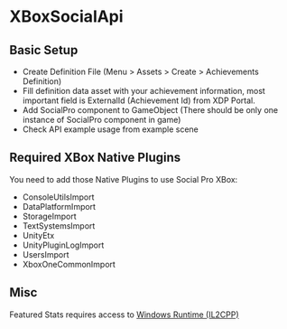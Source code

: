 # XBoxSocialApi

## Basic Setup
- Create Definition File (Menu > Assets > Create > Achievements Definition)
- Fill definition data asset with your achievement information, most important field is ExternalId (Achievement Id) from XDP Portal.
- Add SocialPro component to GameObject (There should be only one instance of SocialPro component in game)
- Check API example usage from example scene

## Required XBox Native Plugins
You need to add those Native Plugins to use Social Pro XBox:
- ConsoleUtilsImport
- DataPlatformImport
- StorageImport
- TextSystemsImport
- UnityEtx
- UnityPluginLogImport
- UsersImport
- XboxOneCommonImport

## Misc
Featured Stats requires access to [Windows Runtime (IL2CPP)](https://docs.unity3d.com/Manual/IL2CPP-WindowsRuntimeSupport.html)
